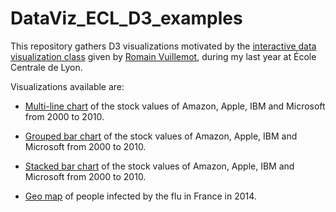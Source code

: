 # DataViz_ECL_D3_examples

This repository gathers D3 visualizations motivated by the [interactive data visualization class](https://github.com/LyonDataViz/MOS5.5-Dataviz) given by [Romain Vuillemot](https://github.com/romsson), during my last year at École Centrale de Lyon.

Visualizations available are:
- [Multi-line chart](https://bl.ocks.org/pascalgodbillot/2c18cd56faf7eb427d4aa387901d7b66/bf76ea6b1f1e8d25731cdd4dbc5d7cfd3f730689) of the stock values of Amazon, Apple, IBM and Microsoft from 2000 to 2010.

- [Grouped bar chart](https://bl.ocks.org/pascalgodbillot/3402e265192be314c94ace3aa30ae138/4375531df42594dc7456c4061cf4ac1dfca1053e) of the stock values of Amazon, Apple, IBM and Microsoft from 2000 to 2010.

- [Stacked bar chart](https://bl.ocks.org/pascalgodbillot/5afb1c19e3beb8f5b94968967f608e31/c807f7aabf681c9437c7ef66f025794002fd1e6c) of the stock values of Amazon, Apple, IBM and Microsoft from 2000 to 2010.

- [Geo map](https://bl.ocks.org/pascalgodbillot/ccf1cfd83ae901fbb6ed38886759ac60/4acc5ce7083172c45ac58a22fc6ccbaff3a10073) of people infected by the flu in France in 2014.


